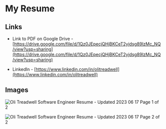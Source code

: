 # My Resume

## Links

* Link to PDF on Google Drive - [https://drive.google.com/file/d/1Qz0JEpecjQHjBKCeT2yjdsg89lzMc_NQ/view?usp=sharing](https://drive.google.com/file/d/1Qz0JEpecjQHjBKCeT2yjdsg89lzMc_NQ/view?usp=sharing)

* LinkedIn - [https://www.linkedin.com/in/olitreadwell](https://www.linkedin.com/in/olitreadwell)


## Images

![Oli Treadwell Software Engineer Resume - Updated 2023 06 17 Page 1 of 2](https://github.com/olitreadwell/resume/assets/3107864/6ad88a93-dd4c-4bcf-a56b-ee2b62500b22)

![Oli Treadwell Software Engineer Resume - Updated 2023 06 17 Page 2 of 2](https://github.com/olitreadwell/resume/assets/3107864/031a23f4-0441-4194-b220-d4c1cb5b16aa)
